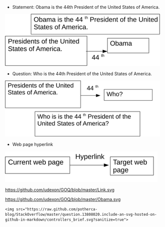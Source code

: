 - Statement: Obama is the 44th President of the United States of America.
<img src="https://github.com/udexon/GOQ/blob/master/Obama_Answer.svg?sanitize=true" width="600">



- Question: Who is the 44th President of the United States of America.
<img src="https://github.com/udexon/GOQ/blob/master/Obama_Question.svg?sanitize=true" width="600">



- Web page hyperlink
<img src="https://github.com/udexon/GOQ/blob/master/Link.svg?sanitize=true" height="100">



https://github.com/udexon/GOQ/blob/master/Link.svg

https://github.com/udexon/GOQ/blob/master/Obama.svg

`<img src="https://raw.github.com/potherca-blog/StackOverflow/master/question.13808020.include-an-svg-hosted-on-github-in-markdown/controllers_brief.svg?sanitize=true">`
